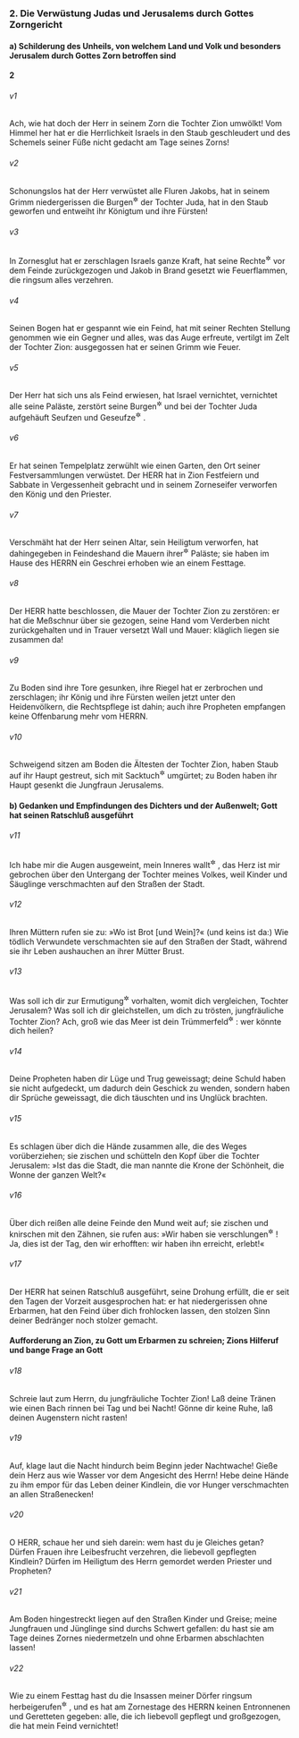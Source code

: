 ### 2. Die Verwüstung Judas und Jerusalems durch Gottes Zorngericht

#### a) Schilderung des Unheils, von welchem Land und Volk und besonders Jerusalem durch Gottes Zorn betroffen sind

__2__

###### v1
Ach, wie hat doch der Herr in seinem Zorn die Tochter Zion umwölkt! Vom Himmel her hat er die Herrlichkeit Israels in den Staub geschleudert und des Schemels seiner Füße nicht gedacht am Tage seines Zorns!

###### v2
Schonungslos hat der Herr verwüstet alle Fluren Jakobs, hat in seinem Grimm niedergerissen die Burgen<sup title="oder: Festungen">&#x2732;</sup>
 der Tochter Juda, hat in den Staub geworfen und entweiht ihr Königtum und ihre Fürsten!

###### v3
In Zornesglut hat er zerschlagen Israels ganze Kraft, hat seine Rechte<sup title="= seinen starken Arm">&#x2732;</sup>
 vor dem Feinde zurückgezogen und Jakob in Brand gesetzt wie Feuerflammen, die ringsum alles verzehren.

###### v4
Seinen Bogen hat er gespannt wie ein Feind, hat mit seiner Rechten Stellung genommen wie ein Gegner und alles, was das Auge erfreute, vertilgt im Zelt der Tochter Zion: ausgegossen hat er seinen Grimm wie Feuer.

###### v5
Der Herr hat sich uns als Feind erwiesen, hat Israel vernichtet, vernichtet alle seine Paläste, zerstört seine Burgen<sup title="oder: Festungen">&#x2732;</sup>
 und bei der Tochter Juda aufgehäuft Seufzen und Geseufze<sup title="= Jammer über Jammer">&#x2732;</sup>
.

###### v6
Er hat seinen Tempelplatz zerwühlt wie einen Garten, den Ort seiner Festversammlungen verwüstet. Der HERR hat in Zion Festfeiern und Sabbate in Vergessenheit gebracht und in seinem Zorneseifer verworfen den König und den Priester.

###### v7
Verschmäht hat der Herr seinen Altar, sein Heiligtum verworfen, hat dahingegeben in Feindeshand die Mauern ihrer<sup title="d.h. der Tochter Zion">&#x2732;</sup>
 Paläste; sie haben im Hause des HERRN ein Geschrei erhoben wie an einem Festtage.

###### v8
Der HERR hatte beschlossen, die Mauer der Tochter Zion zu zerstören: er hat die Meßschnur über sie gezogen, seine Hand vom Verderben nicht zurückgehalten und in Trauer versetzt Wall und Mauer: kläglich liegen sie zusammen da!

###### v9
Zu Boden sind ihre Tore gesunken, ihre Riegel hat er zerbrochen und zerschlagen; ihr König und ihre Fürsten weilen jetzt unter den Heidenvölkern, die Rechtspflege ist dahin; auch ihre Propheten empfangen keine Offenbarung mehr vom HERRN.

###### v10
Schweigend sitzen am Boden die Ältesten der Tochter Zion, haben Staub auf ihr Haupt gestreut, sich mit Sacktuch<sup title="= dem Trauergewand">&#x2732;</sup>
 umgürtet; zu Boden haben ihr Haupt gesenkt die Jungfraun Jerusalems.

#### b) Gedanken und Empfindungen des Dichters und der Außenwelt; Gott hat seinen Ratschluß ausgeführt


###### v11
Ich habe mir die Augen ausgeweint, mein Inneres wallt<sup title="= die Brust will mir zerspringen">&#x2732;</sup>
, das Herz ist mir gebrochen über den Untergang der Tochter meines Volkes, weil Kinder und Säuglinge verschmachten auf den Straßen der Stadt.

###### v12
Ihren Müttern rufen sie zu: »Wo ist Brot [und Wein]?« (und keins ist da:) Wie tödlich Verwundete verschmachten sie auf den Straßen der Stadt, während sie ihr Leben aushauchen an ihrer Mütter Brust.

###### v13
Was soll ich dir zur Ermutigung<sup title="= als ermutigendes Beispiel">&#x2732;</sup>
 vorhalten, womit dich vergleichen, Tochter Jerusalem? Was soll ich dir gleichstellen, um dich zu trösten, jungfräuliche Tochter Zion? Ach, groß wie das Meer ist dein Trümmerfeld<sup title="oder: Unheil">&#x2732;</sup>
: wer könnte dich heilen?

###### v14
Deine Propheten haben dir Lüge und Trug geweissagt; deine Schuld haben sie nicht aufgedeckt, um dadurch dein Geschick zu wenden, sondern haben dir Sprüche geweissagt, die dich täuschten und ins Unglück brachten.

###### v15
Es schlagen über dich die Hände zusammen alle, die des Weges vorüberziehen; sie zischen und schütteln den Kopf über die Tochter Jerusalem: »Ist das die Stadt, die man nannte die Krone der Schönheit, die Wonne der ganzen Welt?«

###### v16
Über dich reißen alle deine Feinde den Mund weit auf; sie zischen und knirschen mit den Zähnen, sie rufen aus: »Wir haben sie verschlungen<sup title="= vernichtet">&#x2732;</sup>
! Ja, dies ist der Tag, den wir erhofften: wir haben ihn erreicht, erlebt!«

###### v17
Der HERR hat seinen Ratschluß ausgeführt, seine Drohung erfüllt, die er seit den Tagen der Vorzeit ausgesprochen hat: er hat niedergerissen ohne Erbarmen, hat den Feind über dich frohlocken lassen, den stolzen Sinn deiner Bedränger noch stolzer gemacht.

#### Aufforderung an Zion, zu Gott um Erbarmen zu schreien; Zions Hilferuf und bange Frage an Gott


###### v18
Schreie laut zum Herrn, du jungfräuliche Tochter Zion! Laß deine Tränen wie einen Bach rinnen bei Tag und bei Nacht! Gönne dir keine Ruhe, laß deinen Augenstern nicht rasten!

###### v19
Auf, klage laut die Nacht hindurch beim Beginn jeder Nachtwache! Gieße dein Herz aus wie Wasser vor dem Angesicht des Herrn! Hebe deine Hände zu ihm empor für das Leben deiner Kindlein, die vor Hunger verschmachten an allen Straßenecken!


###### v20
O HERR, schaue her und sieh darein: wem hast du je Gleiches getan? Dürfen Frauen ihre Leibesfrucht verzehren, die liebevoll gepflegten Kindlein? Dürfen im Heiligtum des Herrn gemordet werden Priester und Propheten?

###### v21
Am Boden hingestreckt liegen auf den Straßen Kinder und Greise; meine Jungfrauen und Jünglinge sind durchs Schwert gefallen: du hast sie am Tage deines Zornes niedermetzeln und ohne Erbarmen abschlachten lassen!

###### v22
Wie zu einem Festtag hast du die Insassen meiner Dörfer ringsum herbeigerufen<sup title="oder: eingeladen">&#x2732;</sup>
, und es hat am Zornestage des HERRN keinen Entronnenen und Geretteten gegeben: alle, die ich liebevoll gepflegt und großgezogen, die hat mein Feind vernichtet!